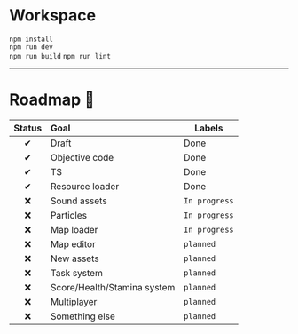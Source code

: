 # Workspace

`npm install`  
`npm run dev`  
`npm run build`
`npm run lint`

---

# Roadmap 🚀

| Status | Goal                        | Labels        |
|:------:|:----------------------------|---------------|
|   ✔    | Draft                       | Done          |
|   ✔    | Objective code              | Done          |
|   ✔    | TS                          | Done          |
|   ✔    | Resource loader             | Done          |
|   ❌    | Sound assets                | `In progress` |
|   ❌    | Particles                   | `In progress`     |
|   ❌    | Map loader                  | `In progress`     |
|   ❌    | Map editor                  | `planned`     |
|   ❌    | New assets                  | `planned`     |
|   ❌    | Task system                 | `planned`     |
|   ❌    | Score/Health/Stamina system | `planned`     |
|   ❌    | Multiplayer                 | `planned`     |
|   ❌    | Something else              | `planned`     |
